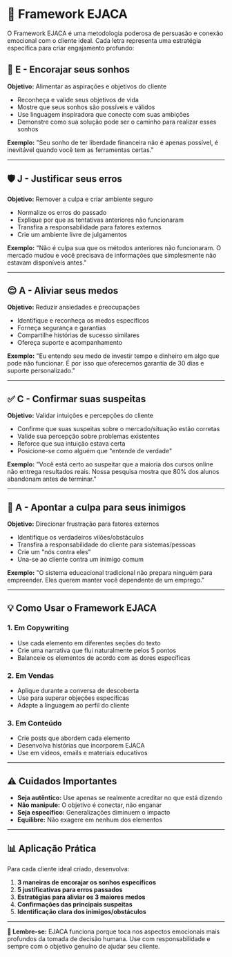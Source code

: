 # 🎯 Framework EJACA

O Framework EJACA é uma metodologia poderosa de persuasão e conexão emocional com o cliente ideal. Cada letra representa uma estratégia específica para criar engajamento profundo:

## 🚀 **E** - Encorajar seus sonhos

**Objetivo:** Alimentar as aspirações e objetivos do cliente
- Reconheça e valide seus objetivos de vida
- Mostre que seus sonhos são possíveis e válidos
- Use linguagem inspiradora que conecte com suas ambições
- Demonstre como sua solução pode ser o caminho para realizar esses sonhos

**Exemplo:** "Seu sonho de ter liberdade financeira não é apenas possível, é inevitável quando você tem as ferramentas certas."

---

## 🛡️ **J** - Justificar seus erros

**Objetivo:** Remover a culpa e criar ambiente seguro
- Normalize os erros do passado
- Explique por que as tentativas anteriores não funcionaram
- Transfira a responsabilidade para fatores externos
- Crie um ambiente livre de julgamentos

**Exemplo:** "Não é culpa sua que os métodos anteriores não funcionaram. O mercado mudou e você precisava de informações que simplesmente não estavam disponíveis antes."

---

## 😌 **A** - Aliviar seus medos

**Objetivo:** Reduzir ansiedades e preocupações
- Identifique e reconheça os medos específicos
- Forneça segurança e garantias
- Compartilhe histórias de sucesso similares
- Ofereça suporte e acompanhamento

**Exemplo:** "Eu entendo seu medo de investir tempo e dinheiro em algo que pode não funcionar. É por isso que oferecemos garantia de 30 dias e suporte personalizado."

---

## ✅ **C** - Confirmar suas suspeitas

**Objetivo:** Validar intuições e percepções do cliente
- Confirme que suas suspeitas sobre o mercado/situação estão corretas
- Valide sua percepção sobre problemas existentes
- Reforce que sua intuição estava certa
- Posicione-se como alguém que "entende de verdade"

**Exemplo:** "Você está certo ao suspeitar que a maioria dos cursos online não entrega resultados reais. Nossa pesquisa mostra que 80% dos alunos abandonam antes de terminar."

---

## 🎯 **A** - Apontar a culpa para seus inimigos

**Objetivo:** Direcionar frustração para fatores externos
- Identifique os verdadeiros vilões/obstáculos
- Transfira a responsabilidade do cliente para sistemas/pessoas
- Crie um "nós contra eles"
- Una-se ao cliente contra um inimigo comum

**Exemplo:** "O sistema educacional tradicional não prepara ninguém para empreender. Eles querem manter você dependente de um emprego."

---

## 💡 Como Usar o Framework EJACA

### 1. **Em Copywriting**
- Use cada elemento em diferentes seções do texto
- Crie uma narrativa que flui naturalmente pelos 5 pontos
- Balanceie os elementos de acordo com as dores específicas

### 2. **Em Vendas**
- Aplique durante a conversa de descoberta
- Use para superar objeções específicas
- Adapte a linguagem ao perfil do cliente

### 3. **Em Conteúdo**
- Crie posts que abordem cada elemento
- Desenvolva histórias que incorporem EJACA
- Use em vídeos, emails e materiais educativos

---

## ⚠️ Cuidados Importantes

- **Seja autêntico:** Use apenas se realmente acreditar no que está dizendo
- **Não manipule:** O objetivo é conectar, não enganar
- **Seja específico:** Generalizações diminuem o impacto
- **Equilibre:** Não exagere em nenhum dos elementos

---

## 📊 Aplicação Prática

Para cada cliente ideal criado, desenvolva:

1. **3 maneiras de encorajar os sonhos específicos**
2. **5 justificativas para erros passados**
3. **Estratégias para aliviar os 3 maiores medos**
4. **Confirmações das principais suspeitas**
5. **Identificação clara dos inimigos/obstáculos**

---

**💎 Lembre-se:** EJACA funciona porque toca nos aspectos emocionais mais profundos da tomada de decisão humana. Use com responsabilidade e sempre com o objetivo genuíno de ajudar seu cliente.